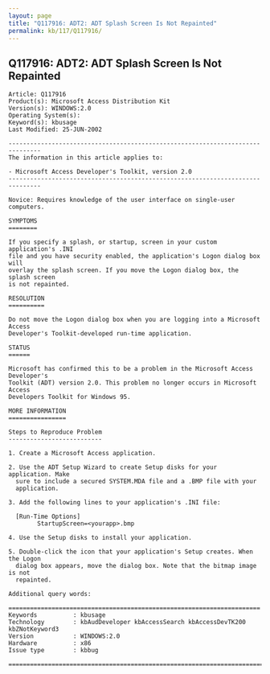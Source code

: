 ```yaml
---
layout: page
title: "Q117916: ADT2: ADT Splash Screen Is Not Repainted"
permalink: kb/117/Q117916/
---
```


## Q117916: ADT2: ADT Splash Screen Is Not Repainted

	Article: Q117916
	Product(s): Microsoft Access Distribution Kit
	Version(s): WINDOWS:2.0
	Operating System(s): 
	Keyword(s): kbusage
	Last Modified: 25-JUN-2002
	
	-------------------------------------------------------------------------------
	The information in this article applies to:
	
	- Microsoft Access Developer's Toolkit, version 2.0 
	-------------------------------------------------------------------------------
	
	Novice: Requires knowledge of the user interface on single-user computers.
	
	SYMPTOMS
	========
	
	If you specify a splash, or startup, screen in your custom application's .INI
	file and you have security enabled, the application's Logon dialog box will
	overlay the splash screen. If you move the Logon dialog box, the splash screen
	is not repainted.
	
	RESOLUTION
	==========
	
	Do not move the Logon dialog box when you are logging into a Microsoft Access
	Developer's Toolkit-developed run-time application.
	
	STATUS
	======
	
	Microsoft has confirmed this to be a problem in the Microsoft Access Developer's
	Toolkit (ADT) version 2.0. This problem no longer occurs in Microsoft Access
	Developers Toolkit for Windows 95.
	
	MORE INFORMATION
	================
	
	Steps to Reproduce Problem
	--------------------------
	
	1. Create a Microsoft Access application.
	
	2. Use the ADT Setup Wizard to create Setup disks for your application. Make
	  sure to include a secured SYSTEM.MDA file and a .BMP file with your
	  application.
	
	3. Add the following lines to your application's .INI file:
	
	  [Run-Time Options]
	        StartupScreen=<yourapp>.bmp
	
	4. Use the Setup disks to install your application.
	
	5. Double-click the icon that your application's Setup creates. When the Logon
	  dialog box appears, move the dialog box. Note that the bitmap image is not
	  repainted.
	
	Additional query words:
	
	======================================================================
	Keywords          : kbusage 
	Technology        : kbAudDeveloper kbAccessSearch kbAccessDevTK200 kbZNotKeyword3
	Version           : WINDOWS:2.0
	Hardware          : x86
	Issue type        : kbbug
	
	=============================================================================
	
